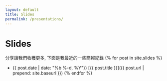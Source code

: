 ```yaml
---
layout: default
title: Slides
permalink: /presentations/
---
```


# Slides

分享讓我們收穫更多, 下面是我最近的一些簡報紀錄
{% for post in site.slides %}
- {{ post.date | date: "%b %-d, %Y"}} [{{ post.title }}]({{ post.url | prepend: site.baseurl }})
{% endfor %}
